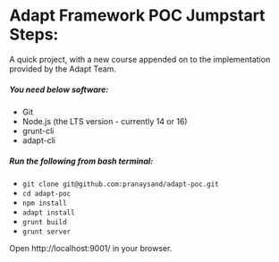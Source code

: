 # Adapt Framework POC Jumpstart Steps:

A quick project, with a new course appended on to the implementation provided by the Adapt Team.

##### You need below software:

- Git
- Node.js (the LTS version - currently 14 or 16)
- grunt-cli
- adapt-cli

##### Run the following from bash terminal:

- `git clone git@github.com:pranaysand/adapt-poc.git`
- `cd adapt-poc`
- `npm install`
- `adapt install`
- `grunt build`
- `grunt server`

Open http://localhost:9001/ in your browser.
